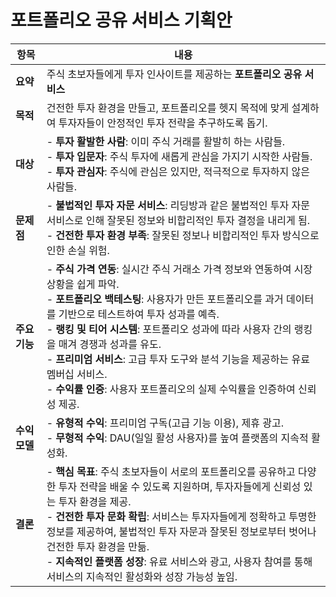 # 포트폴리오 공유 서비스 기획안

| 항목         | 내용                                                                 |
|--------------|----------------------------------------------------------------------|
| **요약**     | 주식 초보자들에게 투자 인사이트를 제공하는 **포트폴리오 공유 서비스** |
| **목적**     | 건전한 투자 환경을 만들고, 포트폴리오를 헷지 목적에 맞게 설계하여 투자자들이 안정적인 투자 전략을 추구하도록 돕기. |
| **대상**     | - **투자 활발한 사람**: 이미 주식 거래를 활발히 하는 사람들.<br>- **투자 입문자**: 주식 투자에 새롭게 관심을 가지기 시작한 사람들.<br>- **투자 관심자**: 주식에 관심은 있지만, 적극적으로 투자하지 않은 사람들. |
| **문제점**   | - **불법적인 투자 자문 서비스**: 리딩방과 같은 불법적인 투자 자문 서비스로 인해 잘못된 정보와 비합리적인 투자 결정을 내리게 됨.<br>- **건전한 투자 환경 부족**: 잘못된 정보나 비합리적인 투자 방식으로 인한 손실 위험. |
| **주요 기능** | - **주식 가격 연동**: 실시간 주식 거래소 가격 정보와 연동하여 시장 상황을 쉽게 파악.<br>- **포트폴리오 백테스팅**: 사용자가 만든 포트폴리오를 과거 데이터를 기반으로 테스트하여 투자 성과를 예측.<br>- **랭킹 및 티어 시스템**: 포트폴리오 성과에 따라 사용자 간의 랭킹을 매겨 경쟁과 성과를 유도.<br>- **프리미엄 서비스**: 고급 투자 도구와 분석 기능을 제공하는 유료 멤버십 서비스.<br>- **수익률 인증**: 사용자 포트폴리오의 실제 수익률을 인증하여 신뢰성 제공. |
| **수익 모델** | - **유형적 수익**: 프리미엄 구독(고급 기능 이용), 제휴 광고.<br>- **무형적 수익**: DAU(일일 활성 사용자)를 높여 플랫폼의 지속적 활성화. |
| **결론**     | - **핵심 목표**: 주식 초보자들이 서로의 포트폴리오를 공유하고 다양한 투자 전략을 배울 수 있도록 지원하며, 투자자들에게 신뢰성 있는 투자 환경을 제공.<br>- **건전한 투자 문화 확립**: 서비스는 투자자들에게 정확하고 투명한 정보를 제공하여, 불법적인 투자 자문과 잘못된 정보로부터 벗어나 건전한 투자 환경을 만듦.<br>- **지속적인 플랫폼 성장**: 유료 서비스와 광고, 사용자 참여를 통해 서비스의 지속적인 활성화와 성장 가능성 높임. |

